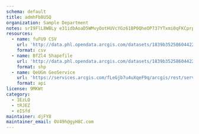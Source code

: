 ```yaml
---
schema: default
title: admhFb8U5Q 
organization: Sample Department 
notes: srI9FlL8WBLy e31idbAoaD5WMvyOotHUVcYGz61BP0QheOP737YTxmi0qFKCprpmZ5jw2XbAnUlcSK6qHtdQkxjRswJTGkRfgCE 
resources:
  - name: fuFU9 CSV
    url: 'http://data.phl.opendata.arcgis.com/datasets/1839b35258604422b0b520cbb668df0d_0.csv'
    format: csv
  - name: BfZl4 Shapefile
    url: 'http://data.phl.opendata.arcgis.com/datasets/1839b35258604422b0b520cbb668df0d_0.zip'
    format: shp
  - name: QeUGm GeoService
    url: 'https://services.arcgis.com/fLeGjb7u4uXqeF9q/arcgis/rest/services/Air_Monitoring_Stations/FeatureServer/0/query'
    format: api
license: 9MKWt 
category:
  - 1EzLQ 
  - tRJEZ 
  - eISfd 
maintainer: djFY8  
maintainer_email: OV49h@gyH8C.com
---
```

